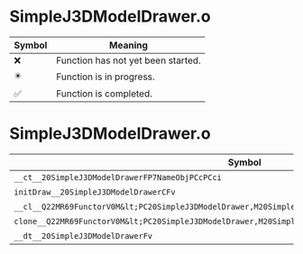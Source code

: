 # SimpleJ3DModelDrawer.o
| Symbol | Meaning 
| ------------- | ------------- 
| :x: | Function has not yet been started. 
| :eight_pointed_black_star: | Function is in progress. 
| :white_check_mark: | Function is completed. 


# SimpleJ3DModelDrawer.o
| Symbol | Decompiled? |
| ------------- | ------------- |
| `__ct__20SimpleJ3DModelDrawerFP7NameObjPCcPCci` | :x: |
| `initDraw__20SimpleJ3DModelDrawerCFv` | :x: |
| `__cl__Q22MR69FunctorV0M&lt;PC20SimpleJ3DModelDrawer,M20SimpleJ3DModelDrawerFPCvPCv_v&gt;CFv` | :x: |
| `clone__Q22MR69FunctorV0M&lt;PC20SimpleJ3DModelDrawer,M20SimpleJ3DModelDrawerFPCvPCv_v&gt;CFP7JKRHeap` | :x: |
| `__dt__20SimpleJ3DModelDrawerFv` | :x: |
